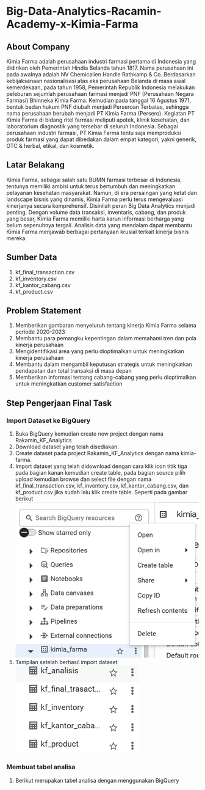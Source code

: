 # Big-Data-Analytics-Racamin-Academy-x-Kimia-Farma
## About Company
Kimia Farma adalah perusahaan industri farmasi pertama di Indonesia yang didirikan oleh Pemerintah Hindia Belanda tahun 1817. Nama perusahaan ini pada awalnya adalah NV Chemicalien Handle Rathkamp & Co. Berdasarkan kebijaksanaan nasionalisasi atas eks perusahaan Belanda di masa awal kemerdekaan, pada tahun 1958, Pemerintah Republik Indonesia melakukan peleburan sejumlah perusahaan farmasi menjadi PNF (Perusahaan Negara Farmasi) Bhinneka Kimia Farma. Kemudian pada tanggal 16 Agustus 1971, bentuk badan hukum PNF diubah menjadi Perseroan Terbatas, sehingga nama perusahaan berubah menjadi PT Kimia Farma (Persero). Kegiatan PT Kimia Farma di bidang ritel farmasi meliputi apotek, klinik kesehatan, dan laboratorium diagnostik yang tersebar di seluruh Indonesia. Sebagai perusahaan industri farmasi, PT Kimia Farma tentu saja memproduksi produk farmasi yang dapat dibedakan dalam empat kategori, yakni generik, OTC & herbal, etikal, dan kosmetik.
## Latar Belakang
Kimia Farma, sebagai salah satu BUMN farmasi terbesar di Indonesia, tentunya memiliki ambisi untuk terus bertumbuh dan meningkatkan pelayanan kesehatan masyarakat. Namun, di era persaingan yang ketat dan landscape bisnis yang dinamis, Kimia Farma perlu terus mengevaluasi kinerjanya secara komprehensif. Disinilah peran Big Data Analytics menjadi penting.  Dengan volume data transaksi, inventaris, cabang, dan produk yang besar, Kimia Farma memiliki harta karun informasi berharga yang belum sepenuhnya tergali. Analisis data yang mendalam dapat membantu Kimia Farma menjawab berbagai pertanyaan krusial terkait kinerja bisnis mereka.
## Sumber Data
 1. kf_final_transaction.csv
 2. kf_inventory.csv
 3. kf_kantor_cabang.csv
 4. kf_product.csv
## Problem Statement
 1. Memberikan gambaran menyeluruh tentang kinerja Kimia Farma selama periode 2020-2023
 2. Membantu para pemangku kepentingan dalam memahami tren dan pola kinerja perusahaan
 3. Mengidentifikasi area yang perlu dioptimalkan untuk meningkatkan kinerja perusahaan
 4. Membantu dalam mengambil keputusan strategis untuk meningkatkan pendapatan dan total transaksi di masa depan
 5. Memberikan informasi tentang cabang-cabang yang perlu dioptimalkan untuk meningkatkan customer satisfaction
## Step Pengerjaan Final Task
### Import Dataset ke BigQuery
1. Buka BigQuery kemudian create new project dengan nama Rakamin_KF_Analytics
2. Download dataset yang telah disediakan.
3. Create dataset pada project Rakamin_KF_Analytics dengan nama kimia-farma.
4. Import dataset yang telah didownload dengan cara klik icon titik tiga pada bagian kanan kemudian create table, pada bagian source pilih upload kemudian browse dan select file dengan nama  kf_final_transaction.csv, kf_inventory.csv, kf_kantor_cabang.csv, dan kf_product.csv jika sudah lalu klik create table. Seperti pada gambar berikut
![alt text](https://github.com/AbazK/Big-Data-Analytics-Racamin-Academy-x-Kimia-Farma/blob/b57809a282783f7ead4c647fb32cf6fc2a99a313/Final%20Task/Screenshot%202025-03-24%20120350.png?raw=true)
6. Tampilan setelah berhasil import dataset
![alt text](https://github.com/AbazK/Big-Data-Analytics-Racamin-Academy-x-Kimia-Farma/blob/b57809a282783f7ead4c647fb32cf6fc2a99a313/Final%20Task/Screenshot%202025-03-24%20120402.png?raw=true)

### Membuat tabel analisa
1. Berikut merupakan tabel analisa dengan menggunakan BigQuery

   
